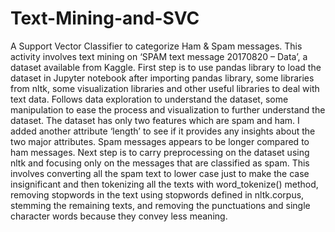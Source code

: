 # Text-Mining-and-SVC
A Support Vector Classifier to categorize Ham &amp; Spam messages.
This activity involves text mining on ‘SPAM text message 20170820 – Data’, a dataset available from Kaggle.
First step is to use pandas library to load the dataset in Jupyter
notebook after importing pandas library, some libraries from nltk, some visualization
libraries and other useful libraries to deal with text data. Follows data exploration to
understand the dataset, some manipulation to ease the process and visualization to further
understand the dataset. The dataset has only two features which are spam and ham. I
added another attribute ‘length’ to see if it provides any insights about the two major
attributes. Spam messages appears to be longer compared to ham messages.
Next step is to carry preprocessing on the dataset using nltk and focusing only on the
messages that are classified as spam. This involves converting all the spam text to lower
case just to make the case insignificant and then tokenizing all the texts with
word_tokenize() method, removing stopwords in the text using stopwords defined in
nltk.corpus, stemming the remaining texts, and removing the punctuations and single
character words because they convey less meaning.
